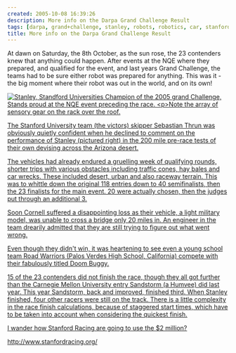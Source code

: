 ```yaml
---
created: 2005-10-08 16:39:26
description: More info on the Darpa Grand Challenge Result
tags: [darpa, grand+challenge, stanley, robots, robotics, car, stanford+university]
title: More info on the Darpa Grand Challenge Result
---
```

At dawn on Saturday, the 8th October, as the sun rose, the 23 contenders knew that anything could happen. After events at the NQE where they prepared, and qualified for the event, and last years Grand Challenge, the teams had to be sure either robot was prepared for anything. This was it - the big moment where their robot was out in the world, and on its own!

<a class="internal" href="browseimage321">
 <img alt="Stanley, Standford Universities Champion of the 2005 grand Challenge, Stands proud at the NQE event preceding the race.

Note the array of sensory gear on the rack over the roof." src="image321"/>
</a>

The Stanford University team (the victors) skipper Sebastian Thrun was obviously quietly confident when he declined to comment on the performance of Stanley (pictured right) in the 200 mile pre-race tests of their own devising across the Arizona desert.

The vehicles had already endured a gruelling week of qualifying rounds, shorter trips with various obstacles including traffic cones, hay bales and car wrecks. These included desert, urban and also raceway terrain. This was to whittle down the original 118 entries down to 40 semifinalists, then the 23 finalists for the main event. 20 were actually chosen, then the judges put through an additional 3.

Soon Cornell suffered a disappointing loss as their vehicle, a light military model, was unable to cross a bridge only 20 miles in. An engineer in the team drearily admitted that they are still trying to figure out what went wrong.

Even though they didn't win, it was heartening to see even a young school team Road Warriors (Palos Verdes High School, California) compete with their fabulously titled Doom Buggy.

15 of the 23 contenders did not finish the race, though they all got further than the Carnegie Mellon University entry Sandstorm (a Humvee) did last year. This year Sandstorm, back and improved, finished third. When Stanley finished, four other racers were still on the track. There is a little complexity in the race finish calculations, because of staggered start times, which have to be taken into account when considering the quickest finish.

I wander how Stanford Racing are going to use the $2 million?

<http://www.stanfordracing.org/>
